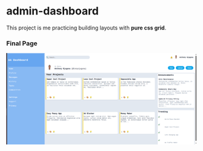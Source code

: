 # admin-dashboard
This project is me practicing building layouts with **pure css grid**.

### Final Page
![Image of an admin dashboard](/images/final%201.png)

